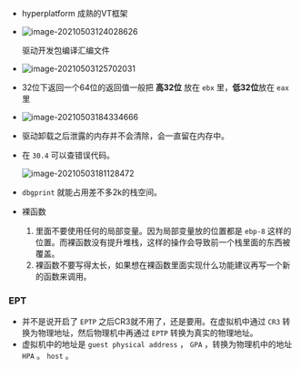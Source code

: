+ hyperplatform 成熟的VT框架

+ ![image-20210503124028626](https://cdn.jsdelivr.net/gh/smallzhong/new-picgo-pic-bed@master/image-20210503124028626.png)

  驱动开发包编译汇编文件

+ ![image-20210503125702031](https://cdn.jsdelivr.net/gh/smallzhong/new-picgo-pic-bed@master/image-20210503125702031.png)

+ 32位下返回一个64位的返回值一般把 **高32位** 放在 `ebx` 里，**低32位**放在 `eax` 里

+ ![image-20210503184334666](https://cdn.jsdelivr.net/gh/smallzhong/new-picgo-pic-bed@master/image-20210503184334666.png)

+ 驱动卸载之后泄露的内存并不会清除，会一直留在内存中。

+ 在 `30.4` 可以查错误代码。

  ![image-20210503181128472](https://cdn.jsdelivr.net/gh/smallzhong/new-picgo-pic-bed@master/image-20210503181128472.png)

+ `dbgprint` 就能占用差不多2k的栈空间。

+ 裸函数

  1. 里面不要使用任何的局部变量。因为局部变量放的位置都是 `ebp-8` 这样的位置。而裸函数没有提升堆栈，这样的操作会导致前一个栈里面的东西被覆盖。
  2. 裸函数不要写得太长，如果想在裸函数里面实现什么功能建议再写一个新的函数来调用。

### EPT

+ 并不是说开启了 `EPTP` 之后CR3就不用了，还是要用。在虚拟机中通过 `CR3` 转换为物理地址，然后物理机中再通过 `EPTP` 转换为真实的物理地址。
+ 虚拟机中的地址是 `guest physical address` ， `GPA` ，转换为物理机中的地址 `HPA` 。 `host` 。